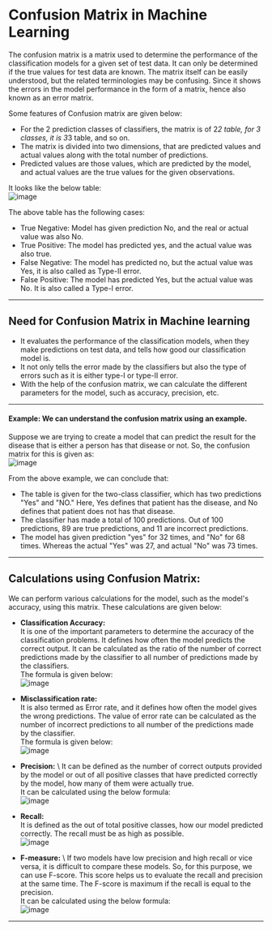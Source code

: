 # Confusion Matrix in Machine Learning
The confusion matrix is a matrix used to determine the performance of the classification models for a given set of test data. It can only be determined if the true values for test data are known. The matrix itself can be easily understood, but the related terminologies may be confusing. Since it shows the errors in the model performance in the form of a matrix, hence also known as an error matrix. 

Some features of Confusion matrix are given below:
- For the 2 prediction classes of classifiers, the matrix is of 2*2 table, for 3 classes, it is 3*3 table, and so on.
- The matrix is divided into two dimensions, that are predicted values and actual values along with the total number of predictions.
- Predicted values are those values, which are predicted by the model, and actual values are the true values for the given observations.

It looks like the below table: \
![image](https://user-images.githubusercontent.com/58425689/107874545-79334700-6ee2-11eb-84bd-a761fdb28924.png)

The above table has the following cases:
- True Negative: Model has given prediction No, and the real or actual value was also No.
- True Positive: The model has predicted yes, and the actual value was also true.
- False Negative: The model has predicted no, but the actual value was Yes, it is also called as Type-II error.
- False Positive: The model has predicted Yes, but the actual value was No. It is also called a Type-I error.
___
## Need for Confusion Matrix in Machine learning
- It evaluates the performance of the classification models, when they make predictions on test data, and tells how good our classification model is.
- It not only tells the error made by the classifiers but also the type of errors such as it is either type-I or type-II error.
- With the help of the confusion matrix, we can calculate the different parameters for the model, such as accuracy, precision, etc.
___
#### Example: We can understand the confusion matrix using an example.
Suppose we are trying to create a model that can predict the result for the disease that is either a person has that disease or not. So, the confusion matrix for this is given as: \
![image](https://user-images.githubusercontent.com/58425689/107874592-bac3f200-6ee2-11eb-93cd-31da20ff2234.png)

From the above example, we can conclude that:
- The table is given for the two-class classifier, which has two predictions "Yes" and "NO." Here, Yes defines that patient has the disease, and No defines that patient does not has that disease.
- The classifier has made a total of 100 predictions. Out of 100 predictions, 89 are true predictions, and 11 are incorrect predictions.
- The model has given prediction "yes" for 32 times, and "No" for 68 times. Whereas the actual "Yes" was 27, and actual "No" was 73 times.
___
## Calculations using Confusion Matrix:
We can perform various calculations for the model, such as the model's accuracy, using this matrix. These calculations are given below:

- **Classification Accuracy:** \
  It is one of the important parameters to determine the accuracy of the classification problems. It defines how often the model predicts the correct output. It can be calculated as the ratio of the number of correct predictions made by the classifier to all number of predictions made by the classifiers. \
  The formula is given below: \
  ![image](https://user-images.githubusercontent.com/58425689/107874621-daf3b100-6ee2-11eb-94f8-23edcb53d0e1.png)

- **Misclassification rate:** \
  It is also termed as Error rate, and it defines how often the model gives the wrong predictions. The value of error rate can be calculated as the number of incorrect predictions to all number of the predictions made by the classifier. \
  The formula is given below: \
  ![image](https://user-images.githubusercontent.com/58425689/107874625-dd560b00-6ee2-11eb-9465-5ea7453f794e.png)

- **Precision:** \ 
  It can be defined as the number of correct outputs provided by the model or out of all positive classes that have predicted correctly by the model, how many of them were actually true. \
  It can be calculated using the below formula: \
  ![image](https://user-images.githubusercontent.com/58425689/107874654-0d9da980-6ee3-11eb-88e7-f537e20af187.png)

- **Recall:** \
  It is defined as the out of total positive classes, how our model predicted correctly. The recall must be as high as possible. \
  ![image](https://user-images.githubusercontent.com/58425689/107874627-e050fb80-6ee2-11eb-8c6b-9e92aaeef119.png)

- **F-measure:** \ 
  If two models have low precision and high recall or vice versa, it is difficult to compare these models. So, for this purpose, we can use F-score. This score helps us to evaluate the recall and precision at the same time. The F-score is maximum if the recall is equal to the precision. \
  It can be calculated using the below formula: \
  ![image](https://user-images.githubusercontent.com/58425689/107874628-e21abf00-6ee2-11eb-8f98-8c52960eeb47.png)
  
___
